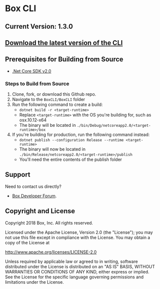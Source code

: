 # Box CLI
## Current Version: 1.3.0
## [Download the latest version of the CLI](https://developer.box.com/docs/installation-and-setup)
## Prerequisites for Building from Source
* [.Net Core SDK v2.0](https://www.microsoft.com/net/core)

### Steps to Build from Source
1. Clone, fork, or download this Github repo.
2. Navigate to the `BoxCLI/BoxCLI` folder
3. Run the following command to create a build:
    * `dotnet build -r <target-runtime>`
    * Replace `<target-runtime>` with the OS you're building for, such as osx.10.12-x64
    * The binary will be located in `./bin/Debug/netcoreapp2.0/<target-runtime>/box`
4. If you're building for production, run the following command instead:
    * `dotnet publish --configuration Release --runtime <target-runtime>`
    * The binary will now be located in `./bin/Release/netcoreapp2.0/<target-runtime>/publish`
    * You'll need the entire contents of the publish folder

Support
-------

Need to contact us directly?
* [Box Developer Forum](https://community.box.com/t5/Developer-Forum/bd-p/DeveloperForum).

Copyright and License
---------------------

Copyright 2018 Box, Inc. All rights reserved.

Licensed under the Apache License, Version 2.0 (the "License");
you may not use this file except in compliance with the License.
You may obtain a copy of the License at

   http://www.apache.org/licenses/LICENSE-2.0

Unless required by applicable law or agreed to in writing, software
distributed under the License is distributed on an "AS IS" BASIS,
WITHOUT WARRANTIES OR CONDITIONS OF ANY KIND, either express or implied.
See the License for the specific language governing permissions and
limitations under the License.
